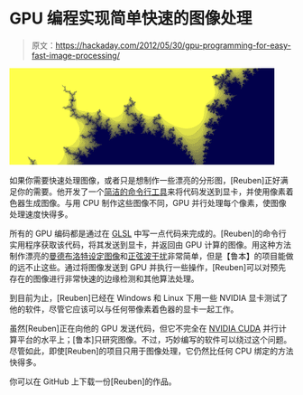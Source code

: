 # GPU 编程实现简单快速的图像处理

> 原文：<https://hackaday.com/2012/05/30/gpu-programming-for-easy-fast-image-processing/>

![](img/36aa40ea5225479df0e590f2448aecb8.png "gpu")

如果你需要快速处理图像，或者只是想制作一些漂亮的分形图，[Reuben]正好满足你的需要。他开发了一个[简洁的命令行工具](http://reubenjcarter.github.com/GPU-Programming/)来将代码发送到显卡，并使用像素着色器生成图像。与用 CPU 制作这些图像不同，GPU 并行处理每个像素，使图像处理速度快得多。

所有的 GPU 编码都是通过在 [GLSL](http://en.wikipedia.org/wiki/GLSL) 中写一点代码来完成的。[Reuben]的命令行实用程序获取该代码，将其发送到显卡，并返回由 GPU 计算的图像。用这种方法制作漂亮的[曼德布洛特设定图像](https://github.com/ReubenJCarter/GPU-Programming/blob/master/Mandelbrot.jpg)和[正弦波干扰](https://github.com/ReubenJCarter/GPU-Programming/blob/master/SineWaves.jpg)非常简单，但是【鲁本】的项目能做的远不止这些。通过将图像发送到 GPU 并执行一些操作，[Reuben]可以对预先存在的图像进行非常快速的边缘检测和其他算法处理。

到目前为止，[Reuben]已经在 Windows 和 Linux 下用一些 NVIDIA 显卡测试了他的软件，尽管它应该可以与任何带像素着色器的显卡一起工作。

虽然[Reuben]正在向他的 GPU 发送代码，但它不完全在 [NVIDIA CUDA](http://www.nvidia.com/object/cuda_home_new.html) 并行计算平台的水平上；[鲁本]只研究图像。不过，巧妙编写的软件可以绕过这个问题。尽管如此，即使[Reuben]的项目只用于图像处理，它仍然比任何 CPU 绑定的方法快得多。

你可以在 GitHub 上下载一份[Reuben]的作品。